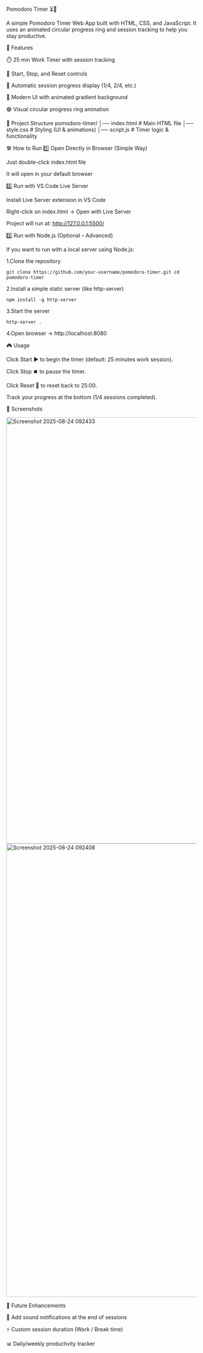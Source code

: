 Pomodoro Timer ⏳🍅

A simple Pomodoro Timer Web App built with HTML, CSS, and JavaScript.
It uses an animated circular progress ring and session tracking to help you stay productive.

🚀 Features

⏱️ 25 min Work Timer with session tracking

🛑 Start, Stop, and Reset controls

🔄 Automatic session progress display (1/4, 2/4, etc.)

🎨 Modern UI with animated gradient background

🟢 Visual circular progress ring animation



📂 Project Structure
pomodoro-timer/
│── index.html      # Main HTML file
│── style.css       # Styling (UI & animations)
│── script.js       # Timer logic & functionality

🛠️ How to Run
1️⃣ Open Directly in Browser (Simple Way)

Just double-click index.html file

It will open in your default browser

2️⃣ Run with VS Code Live Server

  Install Live Server extension in VS Code
  
  Right-click on index.html → Open with Live Server
  
  Project will run at: http://127.0.0.1:5500/


3️⃣ Run with Node.js (Optional – Advanced)

If you want to run with a local server using Node.js:

1.Clone the repository

  ``git clone https://github.com/your-username/pomodoro-timer.git
    cd pomodoro-timer``

2.Install a simple static server (like http-server)

  `npm install -g http-server`

3.Start the server

`http-server .`

4.Open browser → http://localhost:8080


🎮 Usage

Click Start ▶️ to begin the timer (default: 25 minutes work session).

Click Stop ⏹️ to pause the timer.

Click Reset 🔄 to reset back to 25:00.

Track your progress at the bottom (1/4 sessions completed).


📸 Screenshots

<img width="1920" height="1128" alt="Screenshot 2025-08-24 092433" src="https://github.com/user-attachments/assets/98481985-bd90-4cf9-a23a-9db7f63fe3f7" />
<img width="1920" height="1200" alt="Screenshot 2025-08-24 092408" src="https://github.com/user-attachments/assets/370ac2db-b816-41b9-b939-f6b99006cf59" />


📌 Future Enhancements

🔔 Add sound notifications at the end of sessions

⚡ Custom session duration (Work / Break time)

📊 Daily/weekly productivity tracker

